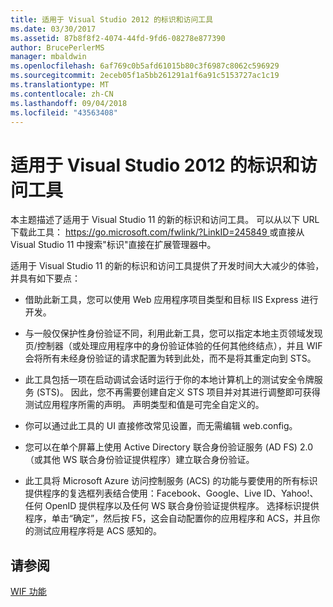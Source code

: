 ```yaml
---
title: 适用于 Visual Studio 2012 的标识和访问工具
ms.date: 03/30/2017
ms.assetid: 87b8f8f2-4074-44fd-9fd6-08278e877390
author: BrucePerlerMS
manager: mbaldwin
ms.openlocfilehash: 6af769c0b5afd61015b80c3f6987c8062c596929
ms.sourcegitcommit: 2eceb05f1a5bb261291a1f6a91c5153727ac1c19
ms.translationtype: MT
ms.contentlocale: zh-CN
ms.lasthandoff: 09/04/2018
ms.locfileid: "43563408"
---
```

# <a name="identity-and-access-tool-for-visual-studio-2012"></a>适用于 Visual Studio 2012 的标识和访问工具
本主题描述了适用于 Visual Studio 11 的新的标识和访问工具。 可以从以下 URL 下载此工具： [ https://go.microsoft.com/fwlink/?LinkID=245849 ](https://go.microsoft.com/fwlink/?LinkID=245849)或直接从 Visual Studio 11 中搜索"标识"直接在扩展管理器中。  
  
 适用于 Visual Studio 11 的新的标识和访问工具提供了开发时间大大减少的体验，并具有如下要点：  
  
-   借助此新工具，您可以使用 Web 应用程序项目类型和目标 IIS Express 进行开发。  
  
-   与一般仅保护性身份验证不同，利用此新工具，您可以指定本地主页领域发现页/控制器（或处理应用程序中的身份验证体验的任何其他终结点），并且 WIF 会将所有未经身份验证的请求配置为转到此处，而不是将其重定向到 STS。  
  
-   此工具包括一项在启动调试会话时运行于你的本地计算机上的测试安全令牌服务 (STS)。 因此，您不再需要创建自定义 STS 项目并对其进行调整即可获得测试应用程序所需的声明。 声明类型和值是可完全自定义的。  
  
-   你可以通过此工具的 UI 直接修改常见设置，而无需编辑 web.config。  
  
-   您可以在单个屏幕上使用 Active Directory 联合身份验证服务 (AD FS) 2.0（或其他 WS 联合身份验证提供程序）建立联合身份验证。  
  
-   此工具将 Microsoft Azure 访问控制服务 (ACS) 的功能与要使用的所有标识提供程序的复选框列表结合使用：Facebook、Google、Live ID、Yahoo!、任何 OpenID 提供程序以及任何 WS 联合身份验证提供程序。 选择标识提供程序，单击“确定”，然后按 F5，这会自动配置你的应用程序和 ACS，并且你的测试应用程序将是 ACS 感知的。  
  
## <a name="see-also"></a>请参阅  
 [WIF 功能](../../../docs/framework/security/wif-features.md)
